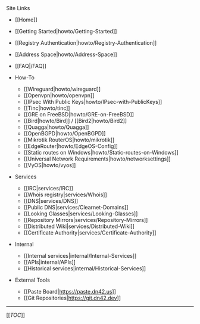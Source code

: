 <div class='toc-title'>Site Links</div>

 * [[Home]]
  * [[Getting Started|howto/Getting-Started]]
  * [[Registry Authentication|howto/Registry-Authentication]]
  * [[Address Space|howto/Address-Space]]
  * [[FAQ|/FAQ]]

* How-To
  * [[Wireguard|howto/wireguard]]
  * [[Openvpn|howto/openvpn]]
  * [[IPsec With Public Keys|howto/IPsec-with-PublicKeys]]
  * [[Tinc|howto/tinc]]
  * [[GRE on FreeBSD|howto/GRE-on-FreeBSD]]
  * [[Bird|howto/Bird]] / [[Bird2|howto/Bird2]]
  * [[Quagga|howto/Quagga]]
  * [[OpenBGPD|howto/OpenBGPD]]
  * [[Mikrotik RouterOS|howto/mikrotik]]
  * [[EdgeRouter|howto/EdgeOS-Config]]
  * [[Static routes on Windows|howto/Static-routes-on-Windows]]
  * [[Universal Network Requirements|howto/networksettings]]
  * [[VyOS|howto/vyos]]

* Services
  * [[IRC|services/IRC]]
  * [[Whois registry|services/Whois]]
  * [[DNS|services/DNS]]
  * [[Public DNS|services/Clearnet-Domains]]
  * [[Looking Glasses|services/Looking-Glasses]]
  * [[Repository Mirrors|services/Repository-Mirrors]]
  * [[Distributed Wiki|services/Distributed-Wiki]]
  * [[Certificate Authority|services/Certificate-Authority]]

* Internal
  * [[Internal services|internal/Internal-Services]]
  * [[APIs|internal/APIs]]
  * [[Historical services|internal/Historical-Services]]

* External Tools
  * [[Paste Board|https://paste.dn42.us]]
  * [[Git Repositories|https://git.dn42.dev]]

--------------

[[_TOC_]]